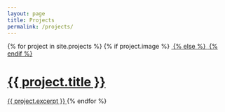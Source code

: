 ```yaml
---
layout: page
title: Projects
permalink: /projects/
---
```

<div class="flex-boxes">
  {% for project in site.projects %}
    {% if project.image %}
      <a href="{{ project.url | prepend: site.baseurl }}" class="flex-box flex-box-big grid-item-image">
      <img src="{{ project.image }}" alt="">
    {% else %}
      <a href="{{ project.url | prepend: site.baseurl }}" class="grid-item">
      <img src="https://raw.githubusercontent.com/thoughtbot/refills/master/source/images/placeholder_logo_1_dark.png" alt="">
    {% endif %}
    <h1 class="flex-title">{{ project.title }}</h1>
    <!-- <p>{{ post.date | date: "%b %-d, %Y" }}</p> -->
    {{ project.excerpt }}
    </a>
  {% endfor %}
</div>
